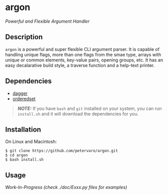 argon
=====

*Powerful and Flexible Argument Handler*

Description
-----------

`argon` is a powerful and super flexible CLI argument parser. It is capable of
handling unique flags, more than one flags from the smae type, arrays with
unique or common elements, key-value pairs, opening groups, etc. It has an easy
decalarative build style, a traverse function and a help-text printer.


Dependencies
------------

- [dagger](https://github.com/petervaro/dagger)
- [orderedset](https://github.com/petervaro/orderedset)

> ***NOTE:*** If you have `bash` and `git` installed on your system, you can run
> `install.sh` and it will download the dependencies for you.


Installation
------------

On Linux and Macintosh:

```
$ git clone https://github.com/petervaro/argon.git
$ cd argon
$ bash install.sh
```


Usage
-----

*Work-In-Progress (check ./doc/Exxx.py files for examples)*
